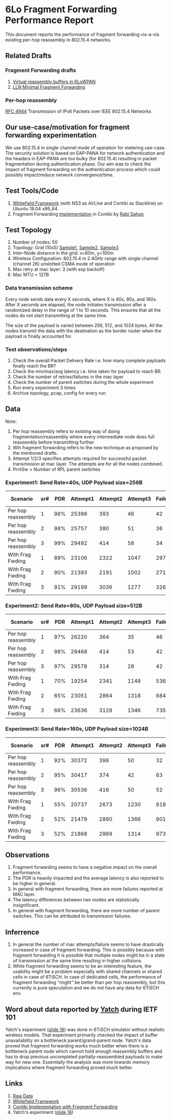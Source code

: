 # 6Lo Fragment Forwarding Performance Report

This document reports the performance of fragment forwarding vis-a-vis existing per-hop reassembly in 802.15.4 networks.

## Related Drafts

### Fragment Forwarding drafts
1. [Virtual reassembly buffers in 6LoWPAN](https://datatracker.ietf.org/doc/draft-ietf-lwig-6lowpan-virtual-reassembly/)
2. [LLN Minimal Fragment Forwarding](https://datatracker.ietf.org/doc/draft-watteyne-6lo-minimal-fragment/)

### Per-hop reassembly
[RFC 4944](https://tools.ietf.org/html/rfc4944) Transmission of IPv6 Packets over IEEE 802.15.4 Networks

## Our use-case/motivation for fragment forwarding experimentation
We use 802.15.4 in single channel mode of operation for metering use-case. The security solution is based on EAP-PANA for network authentication and the headers in EAP-PANA are too bulky (for 802.15.4) resulting in packet fragmentation during authentication phase. Our aim was to check the impact of fragment forwarding on the authentication process which could possibly impact/reduce network convergence/time.

## Test Tools/Code
1. [Whitefield Framework](https://github.com/whitefield-framework/whitefield) (with NS3 as AirLine and Contiki as Stackline) on Ubuntu 18.04 x86_64.
2. Fragment Forwarding [implementation](https://github.com/rabinsahoo/6lowpan_fragment_forwarding) in Contiki by [Rabi Sahoo](https://github.com/rabinsahoo)

## Test Topology
1. Number of nodes: 50
2. Topology: Grid (10x5) [Sample1](https://github.com/rabinsahoo/pcap_topo/blob/master/FragmentForwardingSim/pos_1024_r1.png), [Sample2](https://github.com/rabinsahoo/pcap_topo/blob/master/FragmentForwardingSim/pos_1024_r2.png), [Sample3](https://github.com/rabinsahoo/pcap_topo/blob/master/FragmentForwardingSim/pos_1024_r3.png)
3. Inter-Node distance in the grid: x=80m, y=100m
4. Wireless Configuration: 802.15.4 in 2.4GHz range with single channel (channel 26) unslotted CSMA mode of operation
5. Max retry at mac layer: 3 (with exp backoff)
6. Mac MTU = 127B

### Data transmission scheme
Every node sends data every X seconds, where X is 40s, 80s, and 160s. After X seconds are elapsed, the node initiates transmission after a randomized delay in the range of 1 to 10 seconds. This ensures that all the nodes do not start transmitting at the same time.

The size of the payload is varied between 256, 512, and 1024 bytes. All the nodes transmit the data with the destination as the border router when the payload is finally accounted for.

### Test observations/steps
1. Check the overall Packet Delivery Rate i.e. how many complete payloads finally reach the BR?
2. Check the min/max/avg latency i.e. time taken for payload to reach BR.
3. Check the number of retries/failures in the mac layer
4. Check the number of parent switches during the whole experiment
5. Run every experiment 3 times
6. Archive topology, pcap, config for every run

## Data

Note:
1. Per hop reassembly refers to existing way of doing fragmentation/reassembly where every intermediate node does full reassembly before transmitting further.
2. Wih fragment forwarding refers to the new technique as proposed by the mentioned drafts.
3. Attempt 1/2/3 specifies attempts required for successful packet transmission at mac layer. The attempts are for all the nodes combined.
4. PrntSw = Number of RPL parent switches

### Experiment1: Send Rate=40s, UDP Payload size=256B
| Scenario | sr# | PDR | Attempt1 | Attempt2 | Attempt3 | Failure | Latency(ms) min/max/avg | # PrntSw |
|----------|-----|-----|----------|----------|----------|---------|-------------------------|----------|
| Per hop reassembly | 1 | 98% | 25398 | 393 | 46 | 42 | 20/424/120 | 27 |
| Per hop reassembly | 2 | 98% | 25757 | 380 | 51 | 36 | 19/412/122 | 30 |
| Per hop reassembly | 3 | 99% | 29492 | 414 | 58 | 34 | 18/423/122 | 30 |
| With Frag Fwding   | 1 | 89% | 23106 | 2322 | 1047 | 297 | 16/370/118 | 32 |
| With Frag Fwding   | 2 | 90% | 21393 | 2191 | 1002 | 271 | 14/365/120 | 32 |
| With Frag Fwding   | 3 | 91% | 29199 | 3036 | 1277 | 326 | 18/420/125 | 42 |

### Experiment2: Send Rate=80s, UDP Payload size=512B
| Scenario | sr# | PDR | Attempt1 | Attempt2 | Attempt3 | Failure | Latency(ms) min/max/avg | # PrntSw |
|----------|-----|-----|----------|----------|----------|---------|-------------------------|----------|
| Per hop reassembly | 1 | 97% | 26220 | 364 | 35 | 46 | 33/650/213 | 27 |
| Per hop reassembly | 2 | 98% | 29468 | 414 | 53 | 42 | 32/569/218 | 26 |
| Per hop reassembly | 3 | 97% | 29578 | 314 | 28 | 42 | 34/550/222 | 47 |
| With Frag Fwding   | 1 | 70% | 19254 | 2341 | 1148 | 536 | 34/2723/228 | 38 |
| With Frag Fwding   | 2 | 65% | 23051 | 2864 | 1318 | 684 | 28/545/230 | 60 |
| With Frag Fwding   | 3 | 66% | 23636 | 3128 | 1346 | 735 | 34/540/221 | 45 |

### Experiment3: Send Rate=160s, UDP Payload size=1024B
| Scenario | sr# | PDR | Attempt1 | Attempt2 | Attempt3 | Failure | Latency(ms) min/max/avg | # PrntSw |
|----------|-----|-----|----------|----------|----------|---------|-------------------------|----------|
| Per hop reassembly | 1 | 92% | 30372 | 398 | 50 | 32 | 70/12533/385 | 22 |
| Per hop reassembly | 2 | 95% | 30417 | 374 | 42 | 63 | 60/2173/410 | 20 |
| Per hop reassembly | 3 | 96% | 30536 | 416 | 50 | 52 | 62/1156/367 | 19 |
| With Frag Fwding   | 1 | 55% | 20737 | 2673 | 1230 | 818 | 64/4270/412 | 62 |
| With Frag Fwding   | 2 | 52% | 21479 | 2880 | 1366 | 901 | 61/4898/393 | 60 |
| With Frag Fwding   | 3 | 52% | 21868 | 2969 | 1314 | 973 | 63/10987/421 | 87 |

## Observations

1. Fragment forwarding seems to have a negative impact on the overall performance.
2. The PDR is heavily impacted and the average latency is also reported to be higher in general.
3. In general with fragment forwarding, there are more failures reported at MAC layer.
4. The latency differences between two modes are statistically insignificant.
5. In general with fragment forwarding, there are more number of parent switches. This can be attributed to transmission failures.

## Inferrence
1. In general the number of mac attempts/failure seems to have drastically increased in case of fragment forwarding. This is possibly because with fragment forwarding it is possible that multiple nodes might be in a state of transmission at the same time resulting in higher collisions.
2. While fragment forwarding seems to be an interesting feature, the usability might be a problem especially with shared channels or shared cells in case of 6TiSCH. In case of dedicated cells, the performance of fragment forwarding "might" be better than per hop reassembly, but this currently is pure speculation and we do not have any data for 6TiSCH env.

## Word about data reported by [Yatch](https://github.com/yatch) during IETF 101
Yatch's experiment ([slide 16](https://datatracker.ietf.org/meeting/101/materials/slides-101-6lo-fragmentation-design-team-formation-update-00.pdf)) was done in 6TiSCH simulator without realistic wireless models. That experiment primarily checked the impact of buffer unavailability on a bottleneck parent/grand-parent node. Yatch's data proved that fragment forwarding works much better when there is a bottleneck parent node which cannot hold enough reassembly buffers and has to drop previous uncompleted partially-reassembled payloads to make way for new one. Essentially the analysis was more towards memory implications where fragment forwarding proved much better.

## Links
1. [Raw Data](https://github.com/rabinsahoo/pcap_topo)
2. [Whitefield Framework](https://github.com/whitefield-framework/whitefield)
3. [Contiki Implementation with Fragment Forwarding](https://github.com/rabinsahoo/6lowpan_fragment_forwarding)
4. Yatch's experiment ([slide 16](https://datatracker.ietf.org/meeting/101/materials/slides-101-6lo-fragmentation-design-team-formation-update-00.pdf))
